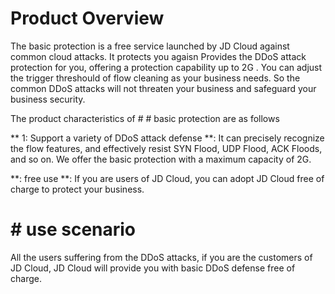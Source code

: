 # Product Overview

The basic protection is a free service launched by JD Cloud against common cloud attacks. It protects you agaisn Provides the DDoS attack protection for you, offering a protection capability up to 2G . You can adjust the trigger threshould of flow cleaning as your business needs. So the common DDoS attacks will not threaten your business and safeguard your business security.

The product characteristics of # # basic protection are as follows

** 1: Support a variety of DDoS attack defense **: It can precisely recognize the flow features, and  effectively resist SYN Flood, UDP Flood, ACK Floods, and so on. We offer the basic protection with a maximum capacity of 2G.

**: free use **: If you are users of JD Cloud, you can adopt JD Cloud free of charge to protect your business.

# # use scenario

All the users suffering from the DDoS attacks, if you are the customers of JD Cloud, JD Cloud will provide you with basic DDoS defense free of charge.
